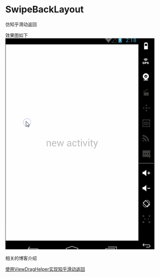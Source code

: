 # SwipeBackLayout
仿知乎滑动返回

效果图如下
<img src="/image/effect_chart.gif"/>

相关的博客介绍

[使用ViewDragHelper实现知乎滑动返回](http://wenjue.github.io/android/2015/08/09/SwipeBackLayout/)
